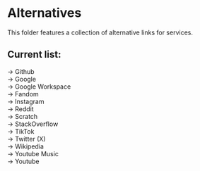 # Alternatives
This folder features a collection of alternative links for services. 

## Current list:
-> Github <br>
-> Google <br>
-> Google Workspace <br>
-> Fandom <br>
-> Instagram <br>
-> Reddit <br>
-> Scratch <br>
-> StackOverflow <br>
-> TikTok <br>
-> Twitter (X) <br>
-> Wikipedia <br>
-> Youtube Music <br>
-> Youtube <br>
